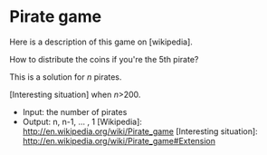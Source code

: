 Pirate game
=====================
Here is a description of this game on [wikipedia].

How to distribute the coins if you're the 5th pirate?

This is a solution for *n* pirates.

[Interesting situation] when *n*>200.

- Input: the number of pirates
- Output: n, n-1, ... , 1
[Wikipedia]: http://en.wikipedia.org/wiki/Pirate_game
[Interesting situation]: http://en.wikipedia.org/wiki/Pirate_game#Extension
